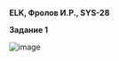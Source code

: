 **ELK, Фролов И.Р., SYS-28**

**Задание 1**

![image](https://github.com/beast86m/11_3_ELK/assets/47268167/c82f8aaa-96b6-434d-a82c-469ac3087909)
